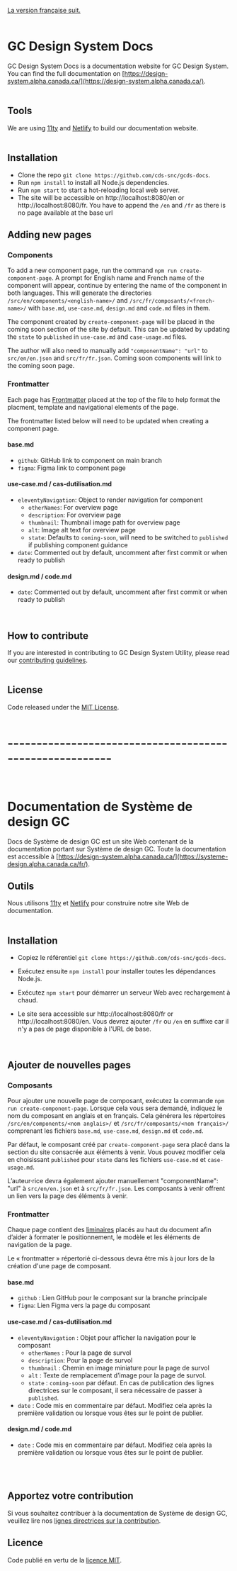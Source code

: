 [La version française suit.](#documentation-de-système-de-design-gc)
<br/>
<br/>

# GC Design System Docs

GC Design System Docs is a documentation website for GC Design System. You can find the full documentation on [https://design-system.alpha.canada.ca/](https://design-system.alpha.canada.ca/).
<br/>
<br/>

## Tools

We are using [11ty](https://www.11ty.dev/docs/) and [Netlify](https://docs.netlify.com/) to build our documentation website.
<br/>
<br/>

## Installation

- Clone the repo `git clone https://github.com/cds-snc/gcds-docs`.
- Run `npm install` to install all Node.js dependencies.
- Run `npm start` to start a hot-reloading local web server.
- The site will be accessible on http://localhost:8080/en or http://localhost:8080/fr. You have to append the `/en` and `/fr` as there is no page available at the base url
  <br/>

## Adding new pages

### Components

To add a new component page, run the command `npm run create-component-page`. A prompt for English name and French name of the component will appear, continue by entering the name of the component in both languages. This will generate the directories `/src/en/components/<english-name>/` and `/src/fr/composants/<french-name>/` with `base.md`, `use-case.md`, `design.md` and `code.md` files in them.

The component created by `create-component-page` will be placed in the coming soon section of the site by default. This can be updated by updating the `state` to `published` in `use-case.md` and `case-usage.md` files.

The author will also need to manually add `"componentName": "url"` to `src/en/en.json` and `src/fr/fr.json`. Coming soon components will link to the coming soon page.

### Frontmatter

Each page has [Frontmatter](https://www.scribendi.com/academy/articles/front_matter.en.html#:~:text=Front%20matter%20is%20the%20first,a%20preface%2C%20and%20much%20more.) placed at the top of the file to help format the placment, template and navigational elements of the page.

The frontmatter listed below will need to be updated when creating a component page.

#### base.md

- `github`: GitHub link to component on main branch
- `figma`: Figma link to component page

#### use-case.md / cas-dutilisation.md

- `eleventyNavigation`: Object to render navigation for component
  - `otherNames`: For overview page
  - `description`: For overview page
  - `thumbnail`: Thumbnail image path for overview page
  - `alt`: Image alt text for overview page
  - `state`: Defaults to `coming-soon`, will need to be switched to `published` if publishing component guidance
- `date`: Commented out by default, uncomment after first commit or when ready to publish

#### design.md / code.md

- `date`: Commented out by default, uncomment after first commit or when ready to publish

<br/>

## How to contribute

If you are interested in contributing to GC Design System Utility, please read our [contributing guidelines](https://github.com/cds-snc/gcds-docs/blob/main/CONTRIBUTING.md).
<br/>
<br/>

## License

Code released under the [MIT License](https://github.com/cds-snc/gcds-docs/blob/main/LICENSE).
<br/>
<br/>

# --------------------------------------------------------

<br/>

# Documentation de Système de design GC

Docs de Système de design GC est un site Web contenant de la documentation portant sur Système de design GC. Toute la documentation est accessible à [https://design-system.alpha.canada.ca/](https://systeme-design.alpha.canada.ca/fr/).

## Outils

Nous utilisons [11ty](https://www.11ty.dev/docs/) et [Netlify](https://docs.netlify.com/) pour construire notre site Web de documentation.
<br/>
<br/>

## Installation

- Copiez le référentiel `git clone https://github.com/cds-snc/gcds-docs`.
- Exécutez ensuite `npm install` pour installer toutes les dépendances Node.js.
- Exécutez `npm start` pour démarrer un serveur Web avec rechargement à chaud.
- Le site sera accessible sur http://localhost:8080/fr or http://localhost:8080/en. Vous devrez ajouter `/fr` ou `/en` en suffixe car il n'y a pas de page disponible à l'URL de base.
    
  <br/>

## Ajouter de nouvelles pages

### Composants

Pour ajouter une nouvelle page de composant, exécutez la commande `npm run create-component-page`. Lorsque cela vous sera demandé, indiquez le nom du composant en anglais et en français. Cela générera les répertoires `/src/en/components/<nom anglais>/` et `/src/fr/composants/<nom français>/` comprenant les fichiers `base.md`, `use-case.md`, `design.md` et `code.md`.

Par défaut, le composant créé par `create-component-page` sera placé dans la section du site consacrée aux éléments à venir. Vous pouvez modifier cela en choisissant `published` pour `state` dans les fichiers `use-case.md` et `case-usage.md`.

L’auteur·rice devra également ajouter manuellement "componentName": "url" à `src/en/en.json` et à `src/fr/fr.json`. Les composants à venir offrent un lien vers la page des éléments à venir.

### Frontmatter

Chaque page contient des [liminaires](https://www.scribendi.com/academy/articles/front_matter.en.html#:~:text=Front%20matter%20is%20the%20first,a%20preface%2C%20and%20much%20more.) placés au haut du document afin d’aider à formater le positionnement, le modèle et les éléments de navigation de la page.

Le « frontmatter » répertorié ci-dessous devra être mis à jour lors de la création d'une page de composant.

#### base.md

- `github` : Lien GitHub pour le composant sur la branche principale
- `figma`: Lien Figma vers la page du composant

#### use-case.md / cas-dutilisation.md

- `eleventyNavigation` : Objet pour afficher la navigation pour le composant
  - `otherNames` : Pour la page de survol
  - `description`: Pour la page de survol
  - `thumbnail` : Chemin en image miniature pour la page de survol
  - `alt` : Texte de remplacement d’image pour la page de survol.
  - `state` : `coming-soon` par défaut. En cas de publication des lignes directrices sur le composant, il sera nécessaire de passer à `published`.
- `date` : Code mis en commentaire par défaut. Modifiez cela après la première validation ou lorsque vous êtes sur le point de publier.

#### design.md / code.md

- `date` : Code mis en commentaire par défaut. Modifiez cela après la première validation ou lorsque vous êtes sur le point de publier.

  <br/>
  <br/>

## Apportez votre contribution

Si vous souhaitez contribuer à la documentation de Système de design GC, veuillez lire nos [lignes directrices sur la contribution](https://github.com/cds-snc/gcds-docs/blob/main/CONTRIBUTING.md).
<br/>

## Licence

Code publié en vertu de la [licence MIT](https://github.com/cds-snc/gcds-docs/blob/main/LICENSE).
